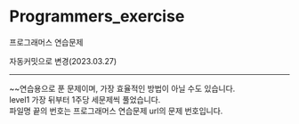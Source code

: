 # Programmers_exercise
프로그래머스 연습문제

자동커밋으로 변경(2023.03.27)
- - -

~~연습용으로 푼 문제이며, 가장 효율적인 방법이 아닐 수도 있습니다.<br>
level1 가장 뒤부터 1주당 세문제씩 풀었습니다.<br>
파일명 끝의 번호는 프로그래머스 연습문제 url의 문제 번호입니다.<br>


